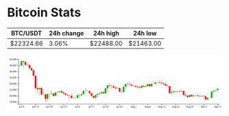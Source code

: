# Bitcoin Stats

BTC/USDT|24h change|24h high|24h low|
|---|---|---|---|
|$22324.66|3.06%|$22488.00|$21463.00|

<img src="./chart.svg">
